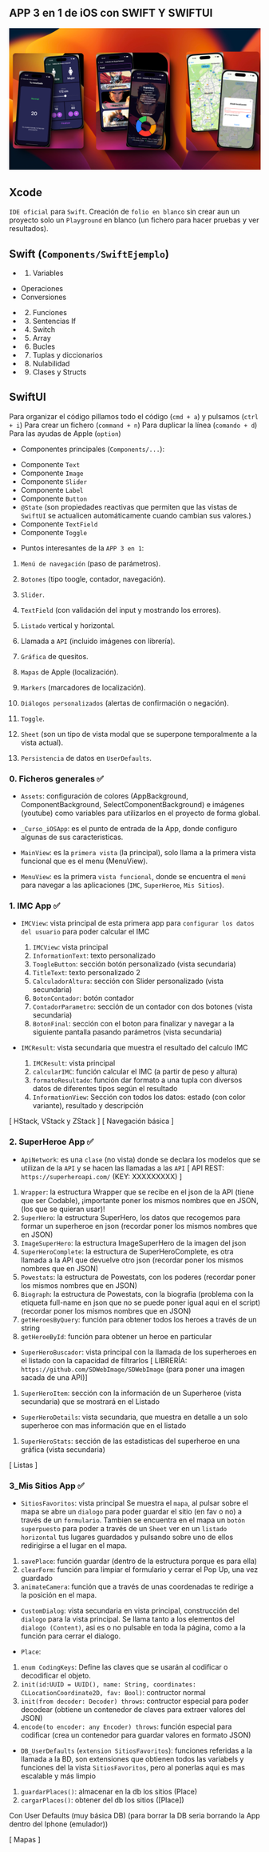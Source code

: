 ## APP 3 en 1 de iOS con SWIFT Y SWIFTUI

![image](./app-ios.png)

## Xcode

`IDE oficial` para `Swift`.
Creación de `folio en blanco` sin crear aun un proyecto solo un `Playground` en blanco (un fichero para hacer pruebas y ver resultados).

## Swift (`Components/SwiftEjemplo`)
* 1. Variables
- Operaciones
- Conversiones
* 2. Funciones
* 3. Sentencias If
* 4. Switch
* 5. Array
* 6. Bucles
* 7. Tuplas y diccionarios
* 8. Nulabilidad
* 9. Clases y Structs

## SwiftUI
Para organizar el código pillamos todo el código (`cmd + a`) y pulsamos (`ctrl + i`)
Para crear un fichero (`command + n`)
Para duplicar la línea (`comando + d`)
Para las ayudas de Apple (`option`)

* Componentes principales (`Components/...`):
- Componente `Text`
- Componente `Image`
- Componente `Slider`
- Componente `Label`
- Componente `Button`
- `@State` (son propiedades reactivas que permiten que las vistas de `SwiftUI` se actualicen automáticamente cuando cambian sus valores.)
- Componente `TextField`
- Componente `Toggle`

* Puntos interesantes de la `APP 3 en 1`:
1. `Menú de navegación` (paso de parámetros).
2. `Botones` (tipo toogle, contador, navegación).
3. `Slider`.
4. `TextField` (con validación del input y mostrando los errores).
5. `Listado` vertical y horizontal.
6. Llamada a `API` (incluido imágenes con librería).
7. `Gráfica` de quesitos.

8. `Mapas` de Apple (localización).
9. `Markers` (marcadores de localización).
10. `Diálogos personalizados` (alertas de confirmación o negación).
11. `Toggle`.
12. `Sheet` (son un tipo de vista modal que se superpone temporalmente a la vista actual).
13. `Persistencia` de datos en `UserDefaults`.

### 0. Ficheros generales ✅
* `Assets`: configuración de colores (AppBackground, ComponentBackground, SelectComponentBackground) e imágenes (youtube) como variables para utilizarlos en el proyecto de forma global.

* `_Curso_iOSApp`: es el punto de entrada de la App, donde configuro algunas de sus caracteristicas.

* `MainView`: es la `primera vista` (la principal), solo llama a la primera vista funcional que es el menu (MenuView).

* `MenuView`: es la primera `vista funcional`, donde se encuentra el `menú` para navegar a las aplicaciones (`IMC`, `SuperHeroe`, `Mis Sitios`).

### 1. IMC App ✅
* `IMCView`: vista principal de esta primera app para `configurar los datos del usuario` para poder calcular el IMC
    1. `IMCView`: vista principal
    2. `InformationText`: texto personalizado
    3. `ToogleButton`: sección botón personalizado (vista secundaria)
    4. `TitleText`: texto personalizado 2
    5. `CalculadorAltura`: sección con Slider personalizado (vista secundaria)
    6. `BotonContador`: botón contador
    7. `ContadorParametro`: sección de un contador con dos botones (vista secundaria)
    8. `BotonFinal`: sección con el boton para finalizar y navegar a la siguiente pantalla pasando parámetros (vista secundaria)

* `IMCResult`: vista secundaria que muestra el resultado del calculo IMC
    1. `IMCResult`: vista principal
    2. `calcularIMC`: función calcular el IMC (a partir de peso y altura)
    3. `formatoResultado`: función dar formato a una tupla con diversos datos de diferentes tipos según el resultado
    4. `InformationView`: Sección con todos los datos: estado (con color variante), resultado y descripción

[ HStack, VStack y ZStack ]
[ Navegación básica ]

### 2. SuperHeroe App ✅
* `ApiNetwork`: es una `clase` (no vista) donde se declara los modelos que se utilizan de la `API` y se hacen las llamadas a las `API`
[ API REST: `https://superheroapi.com/`  (KEY: XXXXXXXXX) ]
1. `Wrapper`: la estructura Wrapper que se recibe en el json de la API (tiene que ser Codable), ¡importante poner los mismos nombres que en JSON, (los que se quieran usar)!
2. `SuperHero`: la estructura SuperHero, los datos que recogemos para formar un superheroe en json (recordar poner los mismos nombres que en JSON)
3. `ImageSuperHero`: la estructura ImageSuperHero de la imagen del json
4. `SuperHeroComplete`: la estructura de SuperHeroComplete, es otra llamada a la API que devuelve otro json (recordar poner los mismos nombres que en JSON)
5. `Powestats`: la estructura de Powestats, con los poderes (recordar poner los mismos nombres que en JSON)
6. `Biograph`: la estructura de Powestats, con la biografia (problema con la etiqueta full-name en json que no se puede poner igual aqui en el script) (recordar poner los mismos nombres que en JSON)
7. `getHeroesByQuery`: función para obtener todos los heroes a través de un string
8. `getHeroeById`: función para obtener un heroe en particular

* `SuperHeroBuscador`: vista principal con la llamada de los superheroes en el listado con la capacidad de filtrarlos
[ LIBRERÍA: `https://github.com/SDWebImage/SDWebImage` (para poner una imagen sacada de una API)]
1. `SuperHeroItem`: sección con la información de un Superheroe (vista secundaria) que se mostrará en el Listado

* `SuperHeroDetails`: vista secundaria, que muestra en detalle a un solo superheroe con mas información que en el listado
1. `SuperHeroStats`: sección de las estadisticas del superheroe en una gráfica (vista secundaria)

[ Listas ]

### 3_Mis Sitios App ✅
* `SitiosFavoritos`: vista principal
Se muestra el `mapa`, al pulsar sobre el mapa se abre un `dialogo` para poder guardar el sitio (en fav o no) a través de un `formulario`. Tambien se encuentra en el mapa un `botón superpuesto` para poder a través de un `Sheet` ver en un `listado horizontal` tus lugares guardados y pulsando sobre uno de ellos redirigirse a el lugar en el mapa.
1. `savePlace`: función guardar (dentro de la estructura porque es para ella)
2. `clearForm`: función para limpiar el formulario y cerrar el Pop Up, una vez guardado
3. `animateCamera`: función que a través de unas coordenadas te redirige a la posición en el mapa.

* `CustomDialog`: vista secundaria en vista principal, construcción del `dialogo` para la vista principal.
Se llama tanto a los elementos del `dialogo (Content)`, asi es o no pulsable en toda la página, como a la función para cerrar el dialogo.

* `Place`:
1. `enum CodingKeys`:  Define las claves que se usarán al codificar o decodificar el objeto.
2. `init(id:UUID = UUID(), name: String, coordinates: CLLocationCoordinate2D, fav: Bool)`: contructor normal
3.  `init(from decoder: Decoder) throws`: contructor especial para poder decodear (obtiene un contenedor de claves para extraer valores del JSON)
4. `encode(to encoder: any Encoder) throws`: función especial para codificar (crea un contenedor para guardar valores en formato JSON)

* `DB_UserDefaults` (`extension SitiosFavoritos`): funciones referidas a la llamada a la BD, son extensiones que obtienen todos las variabels y funciones del la vista `SitiosFavoritos`, pero al ponerlas aqui es mas escalable y más limpio
1. `guardarPlaces()`: almacenar en la db los sitios (Place)
2. `cargarPlaces()`: obtener del db los sitios ([Place])

Con User Defaults (muy básica DB) (para borrar la DB seria borrando la App dentro del Iphone (emulador))

[ Mapas ]

